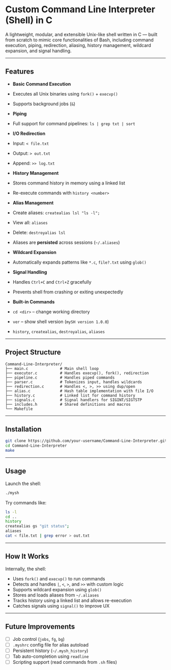 # Custom Command Line Interpreter (Shell) in C

A lightweight, modular, and extensible Unix-like shell written in C — built from scratch to mimic core functionalities of Bash, including command execution, piping, redirection, aliasing, history management, wildcard expansion, and signal handling.

---

##  Features

-  **Basic Command Execution**
  - Executes all Unix binaries using `fork()` + `execvp()`
  - Supports background jobs (`&`)

-  **Piping**
  - Full support for command pipelines: `ls | grep txt | sort`

-  **I/O Redirection**
  - Input: `< file.txt`
  - Output: `> out.txt`
  - Append: `>> log.txt`

-  **History Management**
  - Stores command history in memory using a linked list
  - Re-execute commands with `history <number>`

-  **Alias Management**
  - Create aliases: `createalias lsl "ls -l";`
  - View all: `aliases`
  - Delete: `destroyalias lsl`
  - Aliases are **persisted** across sessions (`~/.aliases`)

-  **Wildcard Expansion**
  - Automatically expands patterns like `*.c`, `file?.txt` using `glob()`

-  **Signal Handling**
  - Handles `Ctrl+C` and `Ctrl+Z` gracefully
  - Prevents shell from crashing or exiting unexpectedly

-  **Built-in Commands**
  - `cd <dir>` – change working directory
  - `ver` – show shell version (`mySH version 1.0.0`)
  - `history`, `createalias`, `destroyalias`, `aliases`

---

##  Project Structure

```
Command-Line-Interpreter/
├── main.c              # Main shell loop
├── executor.c          # Handles execvp(), fork(), redirection
├── pipeline.c          # Handles piped commands
├── parser.c            # Tokenizes input, handles wildcards
├── redirection.c       # Handles <, >, >> using dup/open
├── alias.c             # Hash table implementation with file I/O
├── history.c           # Linked list for command history
├── signals.c           # Signal handlers for SIGINT/SIGTSTP
├── includes.h          # Shared definitions and macros
└── Makefile
```

---

##  Installation

```bash
git clone https://github.com/your-username/Command-Line-Interpreter.git
cd Command-Line-Interpreter
make
```

---

##  Usage

Launch the shell:

```bash
./mysh
```

Try commands like:

```bash
ls -l
cd ..
history
createalias gs "git status";
aliases
cat < file.txt | grep error > out.txt
```

---

##  How It Works

Internally, the shell:

- Uses `fork()` and `execvp()` to run commands
- Detects and handles `|`, `<`, `>`, and `>>` with custom logic
- Supports wildcard expansion using `glob()`
- Stores and loads aliases from `~/.aliases`
- Tracks history using a linked list and allows re-execution
- Catches signals using `signal()` to improve UX

---

##  Future Improvements

- [ ] Job control (`jobs`, `fg`, `bg`)
- [ ] `.myshrc` config file for alias autoload
- [ ] Persistent history (`~/.mysh_history`)
- [ ] Tab auto-completion using `readline`
- [ ] Scripting support (read commands from `.sh` files)
